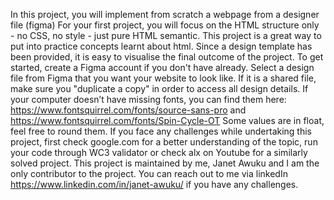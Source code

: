 In this project, you will implement from scratch a webpage from a designer file (figma)
For your first project, you will focus on the HTML structure only - no CSS, no style - just pure HTML semantic.
This project is a great way to put into practice concepts learnt about html. Since a design template has been provided, it is easy to visualise the final outcome of the project.
To get started, create a Figma account if you don't have already. 
Select a design file from Figma that you want your website to look like.
If it is a shared file, make sure you "duplicate a copy" in order to access all design details. 
If your computer doesn’t have missing fonts, you can find them here: https://www.fontsquirrel.com/fonts/source-sans-pro and https://www.fontsquirrel.com/fonts/Spin-Cycle-OT
Some values are in float, feel free to round them.
If you face any challenges while undertaking this project, first check google.com for a better understanding of the topic, run your code through WC3 validator or check alx on Youtube for a similarly solved project.
This project is maintained by me, Janet Awuku and I am the only contributor to the project. You can reach out to me via linkedIn https://www.linkedin.com/in/janet-awuku/ if you have any challenges.
